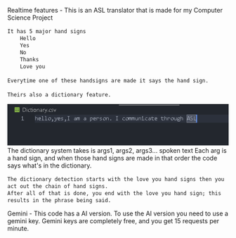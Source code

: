 Realtime features - 
    This is an ASL translator that is made for my Computer Science Project

    It has 5 major hand signs
        Hello
        Yes
        No
        Thanks
        Love you

    Everytime one of these handsigns are made it says the hand sign.

    Theirs also a dictionary feature.
![alt text](readmeimgs/image.png)
    The dictionary system takes is args1, args2, args3... spoken text
    Each arg is a hand sign, and when those hand signs are made in that order the code says what's in the dictionary.

    The dictionary detection starts with the love you hand signs then you act out the chain of hand signs.
    After all of that is done, you end with the love you hand sign; this results in the phrase being said.

Gemini - 
    This code has a AI version.
    To use the AI version you need to use a gemini key.
    Gemini keys are completely free, and you get 15 requests per minute.
